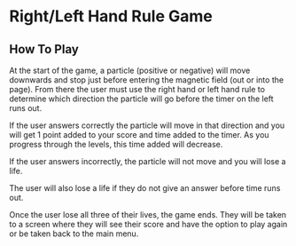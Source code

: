 # Right/Left Hand Rule Game
## How To Play
At the start of the game, a particle (positive or negative) will move downwards and stop just before entering the magnetic field (out or into the page). From there the user must use the right hand or left hand rule to determine which direction the particle will go before the timer on the left runs out. 

If the user answers correctly the particle will move in that direction and you will get 1 point added to your score and time added to the timer. As you progress through the levels, this time added will decrease. 

If the user answers incorrectly, the particle will not move and you will lose a life.

The user will also lose a life if they do not give an answer before time runs out. 

Once the user lose all three of their lives, the game ends. They will be taken to a screen where they will see their score and have the option to play again or be taken back to the main menu. 
